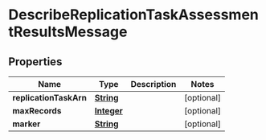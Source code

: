 

# DescribeReplicationTaskAssessmentResultsMessage

<p/>

## Properties

| Name | Type | Description | Notes |
|------------ | ------------- | ------------- | -------------|
|**replicationTaskArn** | [**String**](String.md) |  |  [optional] |
|**maxRecords** | [**Integer**](Integer.md) |  |  [optional] |
|**marker** | [**String**](String.md) |  |  [optional] |



